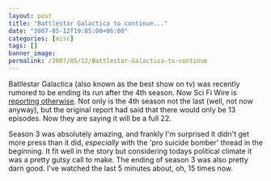 ```yaml
---
layout: post
title: "Battlestar Galactica to continue..."
date: "2007-05-12T19:05:00+06:00"
categories: [misc]
tags: []
banner_image: 
permalink: /2007/05/12/Battlestar-Galactica-to-continue
---
```


Batllestar Galactica (also known as the best show on tv) was recently rumored to be ending its run after the 4th season. Now Sci Fi Wire is <a href="http://www.scifi.com/scifiwire/index.php?category=2&id=41457">reporting otherwise</a>. Not only is the 4th season not the last (well, not now anyway), but the original report had said that there would only be 13 episodes. Now they are saying it will be a full 22. 

Season 3 was absolutely amazing, and frankly I'm surprised it didn't get more press than it did, <i>especially</i> with the 'pro suicide bomber' thread in the beginning. It fit well in the story but considering todays political climate it was a pretty gutsy call to make. The ending of season 3 was also pretty darn good. I've watched the last 5 minutes about, oh, 15 times now.